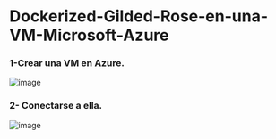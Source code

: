 # Dockerized-Gilded-Rose-en-una-VM-Microsoft-Azure


### 1-Crear una VM en Azure.

![image](https://user-images.githubusercontent.com/91556752/156232970-9dc37efa-7354-4e0e-892c-15f7ca97deaf.png)

### 2- Conectarse a ella.

![image](https://user-images.githubusercontent.com/91556752/156233614-3c759154-42fe-43f6-9282-eec94ecbb404.png)

